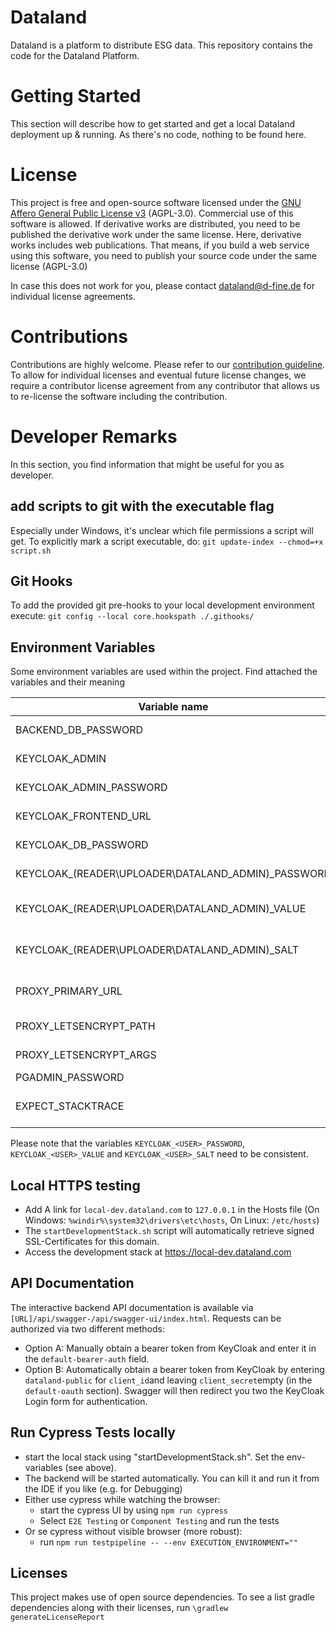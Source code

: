 # Dataland
Dataland is a platform to distribute ESG data. This repository contains the code for the Dataland Platform.

# Getting Started
This section will describe how to get started and get a local Dataland deployment up & running. As there's no code, nothing to be found here.

# License
This project is free and open-source software licensed under the [GNU Affero General Public License v3](LICENSE) (AGPL-3.0). Commercial use of this software is allowed. If derivative works are distributed, you need to be published the derivative work under the same license. Here, derivative works includes web publications. That means, if you build a web service using this software, you need to publish your source code under the same license (AGPL-3.0)

In case this does not work for you, please contact dataland@d-fine.de for individual license agreements.

# Contributions
Contributions are highly welcome. Please refer to our [contribution guideline](contribution/contribution.md).
To allow for individual licenses and eventual future license changes, we require a contributor license agreement from any contributor that allows us to re-license the software including the contribution.

# Developer Remarks
In this section, you find information that might be useful for you as developer.
## add scripts to git with the executable flag
Especially under Windows, it's unclear which file permissions a script will get. 
To explicitly mark a script executable, do:
`git update-index --chmod=+x script.sh`
## Git Hooks
To add the provided git pre-hooks to your local development environment execute:
`git config --local core.hookspath ./.githooks/`
## Environment Variables
Some environment variables are used within the project. Find attached the variables and their meaning

| Variable name                                      | Description                                                                                                                                         | example values                                                   |
|----------------------------------------------------|-----------------------------------------------------------------------------------------------------------------------------------------------------|------------------------------------------------------------------|
| BACKEND_DB_PASSWORD                                | Defines the password for the backend DB when keycloak is set up from scratch                                                                        |                                                                  |
| KEYCLOAK_ADMIN                                     | Defines the name of the admin user when keycloak is set up from scratch                                                                             |                                                                  |
| KEYCLOAK_ADMIN_PASSWORD                            | Defines the password for the admin user when keycloak is set up from scratch                                                                        |                                                                  |
| KEYCLOAK_FRONTEND_URL                              | Defines the frontend URL to be used when keycloak is set up from scratch                                                                            |                                                                  |
| KEYCLOAK_DB_PASSWORD                               | Defines the password for the keycloak DB when keycloak is set up from scratch                                                                       |                                                                  |
| KEYCLOAK_(READER\UPLOADER\DATALAND_ADMIN)_PASSWORD | Defines the password for the technical users (data_reader and data_uploader) in keycloak for reading or uploading data                              |                                                                  |
| KEYCLOAK_(READER\UPLOADER\DATALAND_ADMIN)_VALUE    | Together with KEYCLOAK_(READER\UPLOADER\DATALAND_ADMIN)_SALT it defines the secret for the keycloak realm json file                                 |                                                                  |
| KEYCLOAK_(READER\UPLOADER\DATALAND_ADMIN)_SALT     | Together with KEYCLOAK_(READER\UPLOADER\DATALAND_ADMIN)_VALUE it defines the secret for the keycloak realm json file                                |                                                                  |
| PROXY_PRIMARY_URL                                  | The primary URL of the webservice. Requests to other URLS will get redirected to here (make sure this is consistent with the KEYCLOAK_FRONTEND_URL) | `dataland.com`                                                   |
| PROXY_LETSENCRYPT_PATH                             | The LetsEncrypt path for the domain (usually /etc/letsencrypt/live/FIRST_DOMAIN                                                                     | `/etc/letsencrypt/live/dataland.com`                             |
| PROXY_LETSENCRYPT_ARGS                             | The LetsEncrypt Certbot arguments for the initial certificate request                                                                               | `--email dataland@d-fine.de -d dataland.com -d www.dataland.com` |
| PGADMIN_PASSWORD                                   | The password for the PGAdmin interface                                                                                                              | `password`                                                       |
| EXPECT_STACKTRACE                                  | Set to true if the e2etests should expect a stacktrace for malicious request to the backend. Should be true locally, else not set.                  | `true`                                                           |

Please note that the variables `KEYCLOAK_<USER>_PASSWORD`, `KEYCLOAK_<USER>_VALUE` and `KEYCLOAK_<USER>_SALT` need to be consistent.

## Local HTTPS testing
* Add A link for `local-dev.dataland.com` to `127.0.0.1` in the Hosts file (On Windows: `%windir%\system32\drivers\etc\hosts`, On Linux: `/etc/hosts`)
* The `startDevelopmentStack.sh` script will automatically retrieve signed SSL-Certificates for this domain.
* Access the development stack at https://local-dev.dataland.com

## API Documentation
The interactive backend API documentation is available via `[URL]/api/swagger-/api/swagger-ui/index.html`.
Requests can be authorized via two different methods:
- Option A: Manually obtain a bearer token from KeyCloak and enter it in the `default-bearer-auth` field.
- Option B: Automatically obtain a bearer token from KeyCloak by entering `dataland-public` for `client_id`and leaving `client_secret`empty (in the `default-oauth` section). Swagger will then redirect you two the KeyCloak Login form for authentication.

## Run Cypress Tests locally
* start the local stack using "startDevelopmentStack.sh". Set the env-variables (see above). 
* The backend will be started automatically. You can kill it and run it from the IDE if you like (e.g. for Debugging)
* Either use cypress while watching the browser:
  * start the cypress UI by using `npm run cypress`
  * Select `E2E Testing` or `Component Testing` and run the tests
* Or se cypress without visible browser (more robust):
  * run `npm run testpipeline -- --env EXECUTION_ENVIRONMENT=""` 

## Licenses
This project makes use of open source dependencies. To see a list gradle dependencies along with their 
licenses, run `\gradlew generateLicenseReport` 